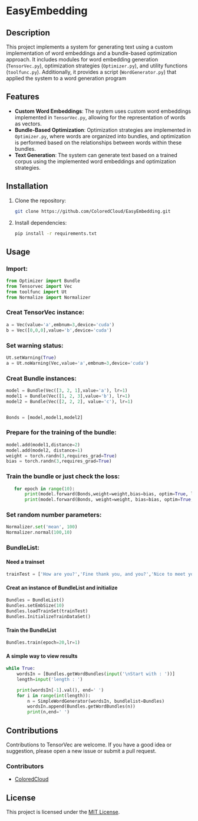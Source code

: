 # EasyEmbedding

## Description

This project implements a system for generating text using a custom implementation of word embeddings and a bundle-based optimization approach. It includes modules for word embedding generation (`TensorVec.py`), optimization strategies (`Optimizer.py`), and utility functions (`toolfunc.py`). Additionally, it provides a script (`WordGenerator.py`) that applied the system to a word generation program
## Features

- **Custom Word Embeddings**: The system uses custom word embeddings implemented in `TensorVec.py`, allowing for the representation of words as vectors.
- **Bundle-Based Optimization**: Optimization strategies are implemented in `Optimizer.py`, where words are organized into bundles, and optimization is performed based on the relationships between words within these bundles.
- **Text Generation**: The system can generate text based on a trained corpus using the implemented word embeddings and optimization strategies.

## Installation

1. Clone the repository:

   ```bash
   git clone https://github.com/ColoredCloud/EasyEmbedding.git
   ```

2. Install dependencies:

   ```bash
   pip install -r requirements.txt
   ```

## Usage

### Import:
   ```python
   from Optimizer import Bundle
   from Tensorvec import Vec
   from toolfunc import Ut
   from Normalize import Normalizer
   ```

### Creat TensorVec instance:
   ```python
   a = Vec(value='a',embnum=3,device='cuda')
   b = Vec([0,0,0],value='b',device='cuda')
   ```

### Set warning status:
   ```python
   Ut.setWarning(True)
   a = Ut.noWarning(Vec,value='a',embnum=3,device='cuda')
   ```

### Creat Bundle instances:
   ```python
   model = Bundle(Vec([3, 2, 1],value='a'), lr=1)
   model1 = Bundle(Vec([1, 2, 3],value='b'), lr=1)
   model2 = Bundle(Vec([2, 2, 2], value='c'), lr=1)


   Bonds = [model,model1,model2]
   ```

### Prepare for the training of the bundle:
   ```python
   model.add(model1,distance=2)
   model.add(model2, distance=1)
   weight = torch.randn(3,requires_grad=True)
   bias = torch.randn(3,requires_grad=True)
   ```

### Train the bundle or just check the loss:
   ```python
      for epoch in range(10):
          print(model.forward(Bonds,weight=weight,bias=bias, optim=True, lable='b'))
          print(model.forward(Bonds, weight=weight, bias=bias, optim=True, lable='c'))
   ```

### Set random number parameters:
   ```python
   Normalizer.set('mean', 100)
   Normalizer.normal(100,10)
   ```

### BundleList:

#### Need a trainset
   ``` python
   trainTest = ['How are you?','Fine thank you, and you?','Nice to meet you!','Who are you?']
   ```

#### Creat an instance of BundleList and initialize
   ``` python
   Bundles = BundleList()
   Bundles.setEmbSize(10)
   Bundles.loadTrainSet(trainTest)
   Bundles.InitializeTrainDataSet()
   ```

#### Train the BundleList
   ``` python
  Bundles.train(epoch=20,lr=1)
   ```

#### A simple way to view results
   ``` python
   while True:
       wordsIn = [Bundles.getWordBundles(input('\nStart with : '))]
       length=input('length : ')

       print(wordsIn[-1].val(), end=' ')
       for i in range(int(length)):
           n = SimpleWordGenerator(wordsIn, bundlelist=Bundles)
           wordsIn.append(Bundles.getWordBundles(n))
           print(n,end=' ')
   ```


## Contributions
   Contributions to TensorVec are welcome. If you have a good idea or suggestion, please open a new issue or submit a pull request.
   
### Contributors
- [ColoredCloud](https://github.com/ColoredCloud)

## License

This project is licensed under the [MIT License](LICENSE.md).
